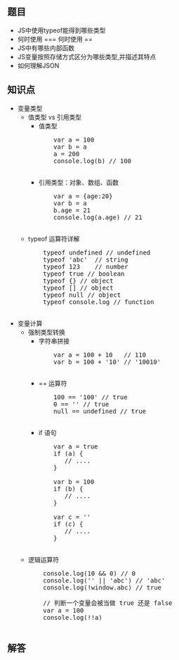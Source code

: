 ## 题目
- JS中使用typeof能得到哪些类型
- 何时使用 === 何时使用 ==
- JS中有哪些内部函数
- JS变量按照存储方式区分为哪些类型,并描述其特点
- 如何理解JSON

## 知识点
- 变量类型
	- 值类型 vs 引用类型
		- 值类型
			<pre>
			  var a = 100
			  var b = a
			  a = 200
			  console.log(b) // 100
			</pre>
		- 引用类型：对象、数组、函数
			<pre>
			  var a = {age:20}
			  var b = a
			  b.age = 21
			  console.log(a.age) // 21
			</pre>
	- typeof 运算符详解
		<pre>
		  typeof undefined // undefined
		  typeof 'abc'	// string
		  typeof 123 	// number
		  typeof true // boolean
		  typeof {}	// object
		  typeof []	// object
		  typeof null // object
		  typeof console.log // function
		</pre>
- 变量计算
	- 强制类型转换
		- 字符串拼接
		    <pre>
			  var a = 100 + 10   // 110
			  var b = 100 + '10' // '10010'
			</pre>
		- == 运算符
			<pre>
			  100 == '100' // true
			  0 == '' // true
			  null == undefined // true		
			</pre>
		- if 语句
		    <pre>
			  var a = true
			  if (a) {
			     // ....	
			  }	
	
			  var b = 100
			  if (b) {
			     // ....	
			  }	
	
			  var c = ''
			  if (c) {
			     // ....	
			  }	
			</pre>
	- 逻辑运算符
		<pre>
		  console.log(10 && 0) // 0
		  console.log('' || 'abc') // 'abc'
		  console.log(!window.abc) // true
		  
		  // 判断一个变量会被当做 true 还是 false
		  var a = 100
		  console.log(!!a)	
		</pre>
## 解答